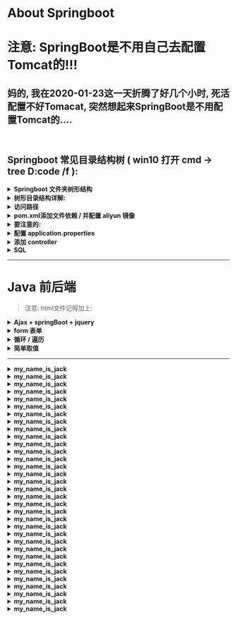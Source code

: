# About Springboot
# 注意: SpringBoot是不用自己去配置Tomcat的!!!
## 妈的, 我在2020-01-23这一天折腾了好几个小时, 死活配置不好Tomacat, 突然想起来SpringBoot是不用配置Tomcat的....

```  


```


## Springboot 常见目录结构树 ( win10 打开 cmd -> tree D:code  /f ):
<details>
<summary><b> Springboot 文件夹树形结构 </b></summary>

```  

├─demo-2
│  │  pom.xml
│  │
│  └─src
│      ├─main
│      │  ├─java
│      │  │  └─com
│      │  │      └─example
│      │  │          └─demo
│      │  │              │  DemoApplication.java
│      │  │              │
│      │  │              ├─bean
│      │  │              │      Major.java
│      │  │              │      Student.java
│      │  │              │      User.java
│      │  │              │
│      │  │              ├─controller
│      │  │              │      MajorController.java
│      │  │              │      StudentController.java
│      │  │              │      UserLoginController.java
│      │  │              │
│      │  │              ├─dao
│      │  │              │      MajorDao.java
│      │  │              │      StudentDao.java
│      │  │              │      UserLoginDao.java
│      │  │              │
│      │  │              └─service
│      │  │                  │  MajorService.java
│      │  │                  │  StudentService.java
│      │  │                  │  UserLoginService.java
│      │  │                  │
│      │  │                  └─impl
│      │  │                          MajorImpl.java
│      │  │                          StudentImpl.java
│      │  │                          UserLoginImpl.java
│      │  │
│      │  └─resources
│      │          application.properties
│      │
│      └─test
│          └─java
│              └─com
│                  └─example
│                      └─demo
│                              DemoApplicationTests.java





├─spring-boot-web-thymeleaf
│  │  pom.xml
│  │
│  └─src
│      ├─main
│      │  ├─java
│      │  │  └─demo
│      │  │      └─springboot
│      │  │          │  WebApplication.java
│      │  │          │
│      │  │          ├─domain
│      │  │          │      Book.java
│      │  │          │
│      │  │          ├─service
│      │  │          │  │  BookService.java
│      │  │          │  │
│      │  │          │  └─impl
│      │  │          │          BookServiceImpl.java
│      │  │          │
│      │  │          └─web
│      │  │                  BookController.java
│      │  │
│      │  └─resources
│      │      │  application.properties
│      │      │
│      │      ├─static
│      │      │  ├─css
│      │      │  │      default.css
│      │      │  │
│      │      │  └─images
│      │      │          favicon.ico
│      │      │
│      │      └─templates
│      │              bookForm.html
│      │              bookList.html
│      │
│      └─test
│          └─java
│              └─demo
│                  └─springboot
│                          WebApplicationTests.java


```
</details>







<details>
<summary><b>树形目录结构详解: </b></summary>

```  


├─demo-2
│  │  pom.xml
│  │
│  └─src
│      ├─main
│      │  ├─java
│      │  │  └─com
│      │  │      └─example
│      │  │          └─demo
│      │  │              │  DemoApplication.java   [启动类 run ]
                                        public static void main(String[] args) {
                                                SpringApplication.run(DemoApplication.class, args);
                                        }
│      │  │              │
│      │  │              ├─bean   [bean类(也叫Entity)]
│      │  │              │      User.java
                                            private int user_id;
                                            private String user_name;
                                            private String password;

                                            public User(){}

                                            public User(String user_name, String password) {
                                                this.user_name = user_name;
                                                this.password = password;
                                            }      
│      │  │              │
│      │  │              ├─controller   [ controller 控制类]
│      │  │              │      StudentController.java
                                          @GetMapping("/getAll")
                                          public List<Student> getAll(){
                                              return studentService.findAll();
                                          }

                                          @GetMapping("/get/{name}")
                                          public Student getByName(@PathVariable String name){
                                              return studentService.searchByName(name);
                                          }
│      │  │              │
│      │  │              ├─dao   [dao类 与数据库互动]
│      │  │              │      StudentDao.java
                                    @Query("select s from Student s where s.stu_name=?1")
                                    Student searchByName(String name);
│      │  │              │
│      │  │              └─service   [service类]
│      │  │                  │  StudentService.java
                                    public interface StudentService {
                                            //根据姓名查找
                                            Student searchByName(String name);  
                                    }
│      │  │                  │
│      │  │                  └─impl   [实现类]
│      │  │                         StudentImpl.java
                                        @Autowired
                                        StudentDao studentDao;

                                        @Override
                                        public Student searchByName(String name) {
                                            return studentDao.searchByName(name);
                                        }    
│      │  │
│      │  └─resources   [资源文件夹]
│      │       application.properties   [配置文件]
                            spring.datasource.url=jdbc:mysql://localhost:3306/mysql?serverTimezone=UTC&useUnicode=true&characterEncoding=utf-8&useSSL=false
                            spring.datasource.username=root
                            spring.datasource.password=root

                            spring.datasource.driver-class-name=com.mysql.jdbc.Driver
                            spring.jpa.properties.hibernate.hbm2ddl.auto=none
│      │      ├─static   [静态文件 css js pic等]
│      │      │  ├─css
│      │      │  │      default.css
│      │      │  │
│      │      │  └─images
│      │      │          favicon.ico
│      │      │
│      │      └─templates   [html]
│      │              bookForm.html
│      │              bookList.html                            
│      │
│      └─test
│          └─java
│              └─com
│                  └─example
│                      └─demo
│                              DemoApplicationTests.java



```
</details>








<details>
<summary><b>访问路径</b></summary>

```  
静态资源一定要放在 src\main\resources\static 下面, 不要没办法访问

而且一定要 重启 springBoot 服务器 , 不然静态资源没办法更新 ( 在idea下快捷键是: Ctrl + F5 )

配置文件:
application.properties:
spring.mvc.static-path-pattern=/**

html引用:
<script src="/Remember_words/Last_Next_Words.js"></script>

src\main\resources\static\Remember_words\Last_Next_Words.js

Controller 访问路径 一定要加个 /  
@RequestMapping(value="/word", method= RequestMethod.GET)
    public String word(){
        return "/Remember_words/Remember_word.html";
    }


```
</details>








<details>
<summary><b>pom.xml添加文件依赖 / 并配置 aliyun 镜像</b></summary>

```  	

    <parent>
        <groupId>org.springframework.boot</groupId>
        <artifactId>spring-boot-starter-parent</artifactId>
        <version>2.2.4.RELEASE</version>
        <relativePath/> <!-- lookup parent from repository -->
    </parent>



    <groupId>YXB__YXB__YXB</groupId>
    <artifactId>translate</artifactId>
    <version>2.2.4.RELEASE</version>







    <dependencies>

        <!--               Spring 家族                      -->
        <dependency>
            <groupId>org.springframework.boot</groupId>
            <artifactId>spring-boot-starter-web</artifactId>
        </dependency>

        <dependency>
            <groupId>org.mybatis.spring.boot</groupId>
            <artifactId>mybatis-spring-boot-starter</artifactId>
            <version>2.1.1</version>
        </dependency>

        <dependency>
            <groupId>org.springframework.boot</groupId>
            <artifactId>spring-boot-starter-thymeleaf</artifactId>
        </dependency>        

        <dependency>
            <groupId>org.springframework.boot</groupId>
            <artifactId>spring-boot-starter-test</artifactId>
            <scope>test</scope>
            <exclusions>
                <exclusion>
                    <groupId>org.junit.vintage</groupId>
                    <artifactId>junit-vintage-engine</artifactId>
                </exclusion>
            </exclusions>
        </dependency>






        <!--                      other                           -->
        <dependency>
            <groupId>org.apache.httpcomponents</groupId>
            <artifactId>httpclient</artifactId>
            <version>4.5.5</version>
        </dependency>

        <!-- https://mvnrepository.com/artifact/javazoom/jlayer -->
        <dependency>
            <groupId>javazoom</groupId>
            <artifactId>jlayer</artifactId>
            <version>1.0.1</version>
        </dependency>

        <dependency>
            <groupId>com.h2database</groupId>
            <artifactId>h2</artifactId>
            <scope>runtime</scope>
        </dependency>

        <dependency>
            <groupId>com.fasterxml.jackson.core</groupId>
            <artifactId>jackson-databind</artifactId>
            <version>2.9.5</version>
        </dependency>

        <dependency>
            <groupId>org.mybatis</groupId>
            <artifactId>mybatis</artifactId>
            <version>3.4.5</version>
        </dependency>

        <dependency>
            <groupId>junit</groupId>
            <artifactId>junit</artifactId>
            <version>4.11</version>
        </dependency>

        <dependency>
            <groupId>mysql</groupId>
            <artifactId>mysql-connector-java</artifactId>
            <version>8.0.12</version>
        </dependency>

        <dependency>
            <groupId>org.apache.logging.log4j</groupId>
            <artifactId>log4j-core</artifactId>
            <version>2.8.2</version>
        </dependency>

        <dependency>
            <groupId>org.jsoup</groupId>
            <artifactId>jsoup</artifactId>
            <version>1.10.2</version>
        </dependency>

        <dependency>
            <groupId>com.google.code.gson</groupId>
            <artifactId>gson</artifactId>
            <version>2.8.1</version>
        </dependency>

    </dependencies>





    <repositories>

        <repository>
            <id>aliyun</id>
            <name>aliyun</name>
            <url>http://maven.aliyun.com/nexus/content/groups/public</url>
        </repository>

    </repositories>





    <build>
        <plugins>
            <plugin>
                <groupId>org.springframework.boot</groupId>
                <artifactId>spring-boot-maven-plugin</artifactId>
            </plugin>
        </plugins>
    </build>

```
</details>










<details>
<summary><b>要注意的:</b></summary>

```  

注意:   在 Controller 里面注入 POJO 的时候
        有几个 POJO , 就在上面写几个 @Autowired
        不然会注入失败

@Controller
@RequestMapping(value="/Remember_word_Controller")
public class Remember_words_Controller {

    @Autowired
    private Dao dao;

    @Autowired
    private PhraseDao phraseDao;

```
</details>







<details>
<summary><b>配置 application.properties</b></summary>

```  
server.port=8082

server.tomcat.uri-encoding=UTF-8

spring.datasource.driver-class-name=com.mysql.cj.jdbc.Driver
spring.datasource.url=jdbc:mysql://localhost:3306/english_word?useUnicode=true&characterEncoding=UTF-8&serverTimezone=UTC
spring.datasource.username=root
spring.datasource.password=root

spring.mvc.static-path-pattern=/static/**

# 开发时关闭缓存,不然没法看到实时页面
spring.thymeleaf.cache=false
```
</details>







<details>
<summary><b>添加 controller</b></summary>

```  
import org.springframework.stereotype.Controller;
import org.springframework.ui.Model;
import org.springframework.web.bind.annotation.RequestMapping;
import org.springframework.web.bind.annotation.RequestMethod;
/**
 *  index
 */
@Controller
public class index_controller {
    @RequestMapping(value="/", method= RequestMethod.GET)
    public String index(Model model){

        System.out.println("index");

//        String path = "src/main/java/com/hehe/Article/";
//
//        model.addAttribute("result" , path);

        return "index";
    }
}
```
</details>








<details>
<summary><b>SQL</b></summary>

```  

    像这种, 返回的是一个集合(list 接收返回的数据)
    @Select("SELECT * FROM words_warehouse")
    List<Words_Warehouse> getAll();


    像这种, 返回的只是一个 Java 对象
    @Select("SELECT * FROM words_warehouse WHERE word = #{word}")
    Words_Warehouse getOne(String word);

    改 返回一个 int 数据, 意思是, 修改成功了 X 条
    @Update(" UPDATE `words_warehouse` SET `status`='very_familiar_with' WHERE word= #{english_word};")
    int really_remember(String english_word);

    增
    @Insert("INSERT INTO words_warehouse(words_warehousename) VALUES(#{words_warehouseName})")
    void insert(Words_Warehouse words_warehouse);

    删
    @Delete("DELETE FROM words_warehouse WHERE word =#{word}")
    void delete(Integer word);

```
</details>






















































































---
# Java 前后端
> 注意:  html文件记得加上: <html xmlns:th="http://www.thymeleaf.org">

<details>
<summary><b>Ajax + springBoot + jquery</b></summary>

```  

前端
    //params.XX必须与Spring Mvc controller中的参数名称一致 , 否则在controller中使用@RequestParam绑定
    var params = {};                 
    params.num = 111;
    params.id = 222;
    params.amount = 333;

    $.ajax({
        async:false,
        type: "GET",
        url: "/Get_word/get_all_by_word",         // 路径
        data:params,
        dataType:"json",
        success:function(data){
            if(data.result === 'SUCCESS'){
                alert(data.result);
                params = data;                
            }else{
                alert("修改失败，失败原因【" + data + "】");
            }
        },
        error:function(data){
            alert(data.result);
        }
    });

    return params;
    
    需要把 data 赋值给 params, 再去返回值, 不然直接 return data 是没有作用的




后端
    @Controller
    @RequestMapping(value="/Get_word")
    public class Get_word {

            @RequestMapping("update")
        @ResponseBody           //此注解不能省略 否则ajax无法接受返回值
        public Map<String,Object> update(Long num, Long id, BigDecimal amount){

            System.err.println(num);
            System.err.println(id);
            System.err.println(amount);

            Map<String,Object> resultMap = new HashMap<String, Object>();

            if(num == null || amount == null){
                resultMap.put("result", "参数不合法！");
                return resultMap;
            }

            String result = "SUCCESS";
            resultMap.put("result", result);
            return resultMap;
        }
    }



```
</details>








<details>
<summary><b>form 表单</b></summary>

```  

前端
    <form action="/file/test3" method="GET">
        <input type="text" class="form-control" placeholder="Text input" name="username">
        <input class="btn btn-danger" type="submit" value="提交"/>
        <input type="reset" value="重置"/>
    </form>


后端
    @Controller
    @RequestMapping(value="/file")
    public class Article_list_Controller {

        @ResponseBody
        @RequestMapping(value="/test3",method=RequestMethod.GET)
        public String add(HttpServletRequest request, HttpServletResponse response){

            System.err.println("asdasdasdasdasdasdasdasdasdasdasdasdasdasda");

            System.err.println(request.getParameter("username"));

            return null;
        }    

```
</details>







<details>
<summary><b>循环 / 遍历</b></summary>

```  

    <li th:each="result : ${result}">
        <h3><a target="_blank"  th:href="@{/English_Article_Controller/Read_Article/(file_name=${result})}"  th:text="${result}" style="color: #5FB878; "></a></h3>
        <!--<button class="btn" th:onlick="'getName(\''+${person.name}+'\');'">获得名字</button>-->
    </li>


jQuery方式
<table>
    <tr th:each="user, interStat : ${result}">
        <td th:text="${interStat.index}"></td>
        <td th:text="${user.id}"></td>
        <td th:text="${user.name}"></td>
        <td th:text="${user.phone}"></td>
    </tr>
</table>    
ps:
    interStat  系统自带


```
</details>





<details>
<summary><b>简单取值</b></summary>

```  

JavaScript 取值 (script标签中 th:inline 一定不能少，通常在取值的前后会加上不同的注释)
<script th:inline="javascript">
    var message = [[${result}]];
    console.log(result);
</script>    




@GetMapping("/message")
public String getMessage(Model model){
    model.addAttribute("message","This is your message");
    return "index";
}
<p th:text="#{message}">default message</p>


```
</details>








































---


<details>
<summary><b>my_name_is_jack</b></summary>

```  

```
</details>





<details>
<summary><b>my_name_is_jack</b></summary>

```  

```
</details>





<details>
<summary><b>my_name_is_jack</b></summary>

```  

```
</details>





<details>
<summary><b>my_name_is_jack</b></summary>

```  

```
</details>





<details>
<summary><b>my_name_is_jack</b></summary>

```  

```
</details>





<details>
<summary><b>my_name_is_jack</b></summary>

```  

```
</details>





<details>
<summary><b>my_name_is_jack</b></summary>

```  

```
</details>





<details>
<summary><b>my_name_is_jack</b></summary>

```  

```
</details>





<details>
<summary><b>my_name_is_jack</b></summary>

```  

```
</details>





<details>
<summary><b>my_name_is_jack</b></summary>

```  

```
</details>





<details>
<summary><b>my_name_is_jack</b></summary>

```  

```
</details>





<details>
<summary><b>my_name_is_jack</b></summary>

```  

```
</details>





<details>
<summary><b>my_name_is_jack</b></summary>

```  

```
</details>





<details>
<summary><b>my_name_is_jack</b></summary>

```  

```
</details>





<details>
<summary><b>my_name_is_jack</b></summary>

```  

```
</details>





<details>
<summary><b>my_name_is_jack</b></summary>

```  

```
</details>





<details>
<summary><b>my_name_is_jack</b></summary>

```  

```
</details>





<details>
<summary><b>my_name_is_jack</b></summary>

```  

```
</details>





<details>
<summary><b>my_name_is_jack</b></summary>

```  

```
</details>





<details>
<summary><b>my_name_is_jack</b></summary>

```  

```
</details>





<details>
<summary><b>my_name_is_jack</b></summary>

```  

```
</details>





<details>
<summary><b>my_name_is_jack</b></summary>

```  

```
</details>





<details>
<summary><b>my_name_is_jack</b></summary>

```  

```
</details>





<details>
<summary><b>my_name_is_jack</b></summary>

```  

```
</details>





<details>
<summary><b>my_name_is_jack</b></summary>

```  

```
</details>





<details>
<summary><b>my_name_is_jack</b></summary>

```  

```
</details>





<details>
<summary><b>my_name_is_jack</b></summary>

```  

```
</details>





<details>
<summary><b>my_name_is_jack</b></summary>

```  

```
</details>





<details>
<summary><b>my_name_is_jack</b></summary>

```  

```
</details>





<details>
<summary><b>my_name_is_jack</b></summary>

```  

```
</details>





<details>
<summary><b>my_name_is_jack</b></summary>

```  

```
</details>





<details>
<summary><b>my_name_is_jack</b></summary>

```  

```
</details>





<details>
<summary><b>my_name_is_jack</b></summary>

```  

```
</details>








































